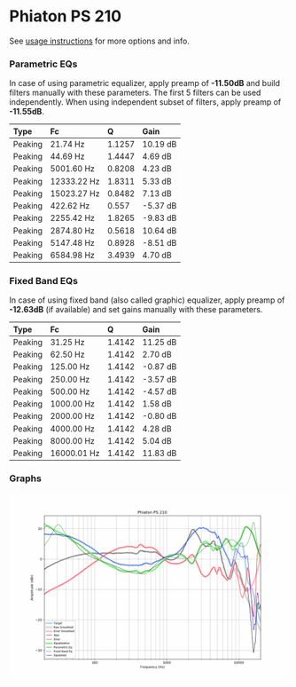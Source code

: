 # Phiaton PS 210
See [usage instructions](https://github.com/jaakkopasanen/AutoEq#usage) for more options and info.

### Parametric EQs
In case of using parametric equalizer, apply preamp of **-11.50dB** and build filters manually
with these parameters. The first 5 filters can be used independently.
When using independent subset of filters, apply preamp of **-11.55dB**.

| Type    | Fc          |      Q | Gain     |
|:--------|:------------|:-------|:---------|
| Peaking | 21.74 Hz    | 1.1257 | 10.19 dB |
| Peaking | 44.69 Hz    | 1.4447 | 4.69 dB  |
| Peaking | 5001.60 Hz  | 0.8208 | 4.23 dB  |
| Peaking | 12333.22 Hz | 1.8311 | 5.33 dB  |
| Peaking | 15023.27 Hz | 0.8482 | 7.13 dB  |
| Peaking | 422.62 Hz   | 0.557  | -5.37 dB |
| Peaking | 2255.42 Hz  | 1.8265 | -9.83 dB |
| Peaking | 2874.80 Hz  | 0.5618 | 10.64 dB |
| Peaking | 5147.48 Hz  | 0.8928 | -8.51 dB |
| Peaking | 6584.98 Hz  | 3.4939 | 4.70 dB  |

### Fixed Band EQs
In case of using fixed band (also called graphic) equalizer, apply preamp of **-12.63dB**
(if available) and set gains manually with these parameters.

| Type    | Fc          |      Q | Gain     |
|:--------|:------------|:-------|:---------|
| Peaking | 31.25 Hz    | 1.4142 | 11.25 dB |
| Peaking | 62.50 Hz    | 1.4142 | 2.70 dB  |
| Peaking | 125.00 Hz   | 1.4142 | -0.87 dB |
| Peaking | 250.00 Hz   | 1.4142 | -3.57 dB |
| Peaking | 500.00 Hz   | 1.4142 | -4.57 dB |
| Peaking | 1000.00 Hz  | 1.4142 | 1.58 dB  |
| Peaking | 2000.00 Hz  | 1.4142 | -0.80 dB |
| Peaking | 4000.00 Hz  | 1.4142 | 4.28 dB  |
| Peaking | 8000.00 Hz  | 1.4142 | 5.04 dB  |
| Peaking | 16000.01 Hz | 1.4142 | 11.83 dB |

### Graphs
![](./Phiaton%20PS%20210.png)